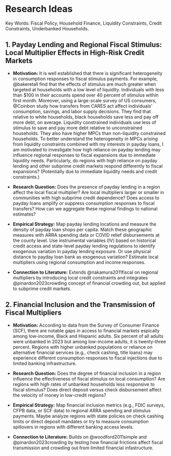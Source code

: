 # Research Ideas 

Key Words: Fiscal Policy, Household Finance, Liquidity Constraints,
Credit Constraints, Underbanked Households.

## 1. Payday Lending and Regional Fiscal Stimulus: Local Multiplier Effects in High-Risk Credit Markets 

- **Motivation:** It is well established that there is significant
  heterogeneity in consumption responses to fiscal stimulus payments.
  For example, @bakeretall find that the effects of stimulus are much
  greater when targeted at households with a low level of liquidity.
  Individuals with less than \$100 in their accounts spend over 40
  percent of stimulus within first month. Moreover, using a large-scale
  survey of US consumers, @Coinbon study how transfers from CARES act
  affect individuals' consumption, savings, and labor supply decisions.
  They find that relative to white households, black households save
  less and pay off more debt, on average. Liquidity constrained
  individuals use less of stimulus to save and pay more debt relative to
  unconstrained households. They also have higher MPCs than
  non-liquidity constrained households. To better understand the
  heterogeneity in MPCs arising from liquidity constraints combined with
  my interests in payday loans, I am motivated to investigate how high
  reliance on payday lending may influence regional responses to fiscal
  expansions due to immediate liquidity needs. Particularly, do regions
  with high reliance on payday lending and other subprime credit markets
  respond differently to fiscal expansions? (Potentially due to
  immediate liquidity needs and credit constraints.)

- **Research Question:** Does the presence of payday lending in a region
  affect the local fiscal multiplier? Are local multipliers larger or
  smaller in communities with high subprime credit dependence? Does
  access to payday loans amplify or suppress consumption responses to
  fiscal transfers? How can we aggregate these regional findings to
  national estimates?

- **Empirical Strategy:** Map payday lending locations and measure the
  density of payday loan shops per capita. Match these geographic
  measures with ARRA spending data or COVID relief disbursements at the
  county level. Use instrumental variables (IV) based on historical
  credit access and state-level payday lending regulations to identify
  exogenous variation in payday lending exposure. Or use physical
  distance to payday loan bank as exogenous variation? Estimate local
  multipliers using regional consumption and income responses.

- **Connection to Literature:** Extends @nakamura2011fiscal on regional
  multipliers by introducing local credit constraints and integrates
  @pinardon2023crowding concept of financial crowding out, but applied
  to subprime credit markets.

## 2. Financial Inclusion and the Transmission of Fiscal Multipliers 

- **Motivation:** According to data from the Survey of Consumer Finance
  (SCF), there are notable gaps in access to financial markets espically
  among low-income, Black and Hispanic adults. Six percent of all adults
  were unbanked in 2023 but among low-income adults, it is twenty-three
  percent. Regions with higher unbanked populations or reliance on
  alternative financial services (e.g., check cashing, title loans) may
  experience different consumption responses to fiscal injections due to
  limited banking infrastructure.

- **Research Question:** Does the degree of financial inclusion in a
  region influence the effectiveness of fiscal stimulus on local
  consumption? Are regions with high rates of unbanked households less
  responsive to fiscal stimulus? Does direct deposit versus check
  disbursement affect the velocity of money in low-credit regions?

- **Empirical Strategy:** Map financial inclusion metrics (e.g., FDIC
  surveys, CFPB data, or SCF data) to regional ARRA spending and
  stimulus payments. Maybe analyze regions with state policies on check
  cashing limits or direct deposit mandates or try to measure
  consumption spillovers in regions with different banking access
  levels.

- **Connection to Literature:** Builds on @woodford2011simple and
  @pinardon2023crowding by testing how financial frictions affect fiscal
  transmission and crowding out from limited financial infastructure.
